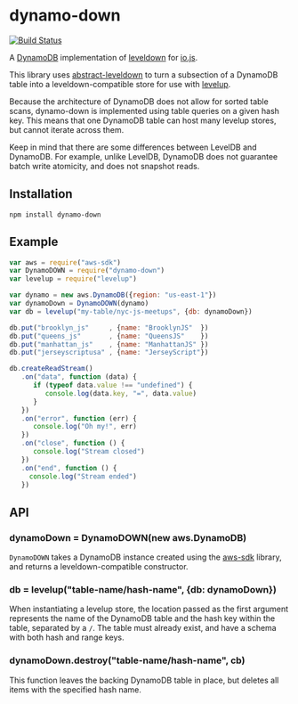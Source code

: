 dynamo-down
===========

[![Build Status](https://travis-ci.org/jed/dynamo-down.svg?branch=master)](https://travis-ci.org/jed/dynamo-down)

A [DynamoDB][] implementation of [leveldown][] for [io.js][].

This library uses [abstract-leveldown][] to turn a subsection of a DynamoDB table into a leveldown-compatible store for use with [levelup][].

Because the architecture of DynamoDB does not allow for sorted table scans, dynamo-down is implemented using table queries on a given hash key. This means that one DynamoDB table can host many levelup stores, but cannot iterate across them.

Keep in mind that there are some differences between LevelDB and DynamoDB. For example, unlike LevelDB, DynamoDB does not guarantee batch write atomicity, and does not snapshot reads.

Installation
------------

    npm install dynamo-down

Example
-------

```javascript
var aws = require("aws-sdk")
var DynamoDOWN = require("dynamo-down")
var levelup = require("levelup")

var dynamo = new aws.DynamoDB({region: "us-east-1"})
var dynamoDown = DynamoDOWN(dynamo)
var db = levelup("my-table/nyc-js-meetups", {db: dynamoDown})

db.put("brooklyn_js"     , {name: "BrooklynJS"  })
db.put("queens_js"       , {name: "QueensJS"    })
db.put("manhattan_js"    , {name: "ManhattanJS" })
db.put("jerseyscriptusa" , {name: "JerseyScript"})

db.createReadStream()
   .on("data", function (data) {
      if (typeof data.value !== "undefined") {
         console.log(data.key, "=", data.value)
      }
   })
   .on("error", function (err) {
      console.log("Oh my!", err)
   })
   .on("close", function () {
      console.log("Stream closed")
   })
   .on("end", function () {
     console.log("Stream ended")
   })
```

API
---

### dynamoDown = DynamoDOWN(new aws.DynamoDB)

`DynamoDOWN` takes a DynamoDB instance created using the [aws-sdk][] library, and returns a leveldown-compatible constructor.

### db = levelup("table-name/hash-name", {db: dynamoDown})

When instantiating a levelup store, the location passed as the first argument represents the name of the DynamoDB table and the hash key within the table, separated by a `/`. The table must already exist, and have a schema with both hash and range keys.

### dynamoDown.destroy("table-name/hash-name", cb)

This function leaves the backing DynamoDB table in place, but deletes all items with the specified hash name.

[aws-sdk]: http://docs.aws.amazon.com/AWSJavaScriptSDK/guide/
[abstract-leveldown]: https://github.com/rvagg/abstract-leveldown
[levelup]: https://github.com/rvagg/node-levelup
[DynamoDB]: http://aws.amazon.com/dynamodb/
[leveldown]: https://github.com/rvagg/node-leveldown/
[io.js]: https://iojs.org
